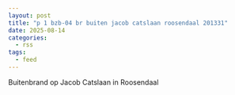 ```yaml
---
layout: post
title: "p 1 bzb-04 br buiten jacob catslaan roosendaal 201331"
date: 2025-08-14
categories: 
  - rss
tags: 
  - feed
---
```


Buitenbrand op Jacob Catslaan in Roosendaal
